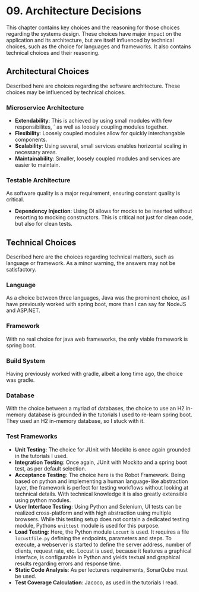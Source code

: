 # 09. Architecture Decisions

This chapter contains key choices and the reasoning for those choices regarding the systems design.
These choices have major impact on the application and its architecture, but are
itself influenced by technical choices, such as the choice for languages and frameworks.
It also contains technical choices and their reasoning.

## Architectural Choices

Described here are choices regarding the software architecture.
These choices may be influenced by technical choices.

### Microservice Architecture
- **Extendability**: This is achieved by using small modules with few responsibilites, ´
  as well as loosely coupling modules together.
- **Flexibility**: Loosely coupled modules allow for quickly interchangable components.
- **Scalability**: Using several, small services enables horizontal scaling in necessary areas.
- **Maintainability**: Smaller, loosely coupled modules and services are easier to maintain.

### Testable Architecture
As software quality is a major requirement, ensuring constant quality is critical.

- **Dependency Injection**: Using DI allows for mocks to be inserted without resorting to mocking constructors.
  This is critical not just for clean code, but also for clean tests.

## Technical Choices

Described here are the choices regarding technical matters, such as language or framework.
As a minor warning, the answers may not be satisfactory.

### Language
As a choice between three languages, Java was the prominent choice, as I have previously worked with
spring boot, more than I can say for NodeJS and ASP.NET.

### Framework
With no real choice for java web frameworks, the only viable framework is spring boot.

### Build System
Having previously worked with gradle, albeit a long time ago, the choice was gradle.

### Database
With the choice between a myriad of databases, the choice to use an H2 in-memory database is grounded
in the tutorials I used to re-learn spring boot. They used an H2 in-memory database, so I stuck with it.

### Test Frameworks
- **Unit Testing**: The choice for JUnit with Mockito is once again grounded in the tutorials I used.
- **Integration Testing**: Once again, JUnit with Mockito and a spring boot test, as per default selection.
- **Acceptance Testing**: The choice here is the Robot Framework. Being based on python and implementing
  a human language-like abstraction layer, the framework is perfect for testing workflows without
  looking at technical details. With technical knowledge it is also greatly extensible using python modules.
- **User Interface Testing**: Using Python and Selenium, UI tests can be realized cross-platform
  and with high abstraction using multiple browsers. While this testing setup does not contain a dedicated
  testing module, Pythons `unittest` module is used for this purpose.
- **Load Testing**: Here, the Python module `Locust` is used.
  It requires a file `locustfile.py` defining the endpoints, parameters and steps.
  To execute, a webserver is started to define the server address, number of clients, request rate, etc.
  Locust is used, because it features a graphical interface, is configurable in Python and yields textual
  and graphical results regarding errors and response time.
- **Static Code Analysis**: As per lecturers requirements, SonarQube must be used.
- **Test Coverage Calculation**: Jacoco, as used in the tutorials I read.
